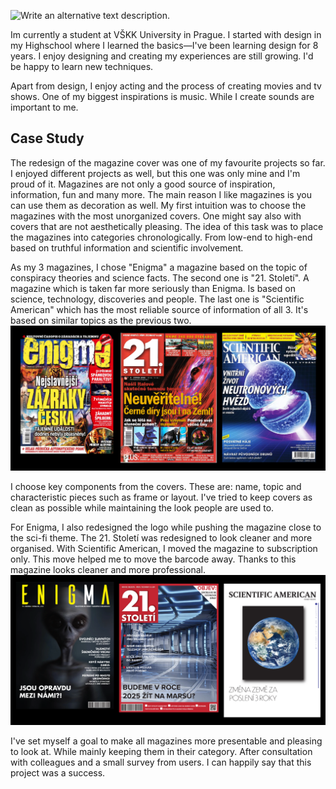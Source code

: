 
![Write an alternative text description.](ime.png)

Im currently a student at VŠKK University in Prague. I started with design in my Highschool where I learned the basics—I've been learning design for 8 years. I enjoy designing and creating my experiences are still growing. I'd be happy to learn new techniques.

Apart from design, I enjoy acting and the process of creating movies and tv shows. One of my biggest inspirations is music. While I create sounds are important to me. 





## Case Study

The redesign of the magazine cover was one of my favourite projects so far. I enjoyed different projects as well, but this one was only mine and I'm proud of it. Magazines are not only a good source of inspiration, information, fun and many more. The main reason I like magazines is you can use them as decoration as well. My first intuition was to choose the magazines with the most unorganized covers. One might say also with covers that are not aesthetically pleasing. The idea of this task was to place the magazines into categories chronologically. From low-end to high-end based on truthful information and scientific involvement.

As my 3 magazines, I chose "Enigma" a magazine based on the topic of conspiracy theories and science facts. The second one is "21. Století". A magazine which is taken far more seriously than Enigma. Is based on science, technology, discoveries and people. The last one is "Scientific American" which has the most reliable source of information of all 3. It's based on similar topics as the previous two. 
![Write an alternative text description.](old.png)

I choose key components from the covers. These are: name, topic and characteristic pieces such as frame or layout. I've tried to keep covers as clean as possible while maintaining the look people are used to.

For Enigma, I also redesigned the logo while pushing the magazine close to the sci-fi theme. The 21. Století was redesigned to look cleaner and more organised. With Scientific American, I moved the magazine to subscription only. This move helped me to move the barcode away. Thanks to this magazine looks cleaner and more professional.
![Write an alternative text description.](new.png)


I've set myself a goal to make all magazines more presentable and pleasing to look at. While mainly keeping them in their category. After consultation with colleagues and a small survey from users. I can happily say that this project was a success.

